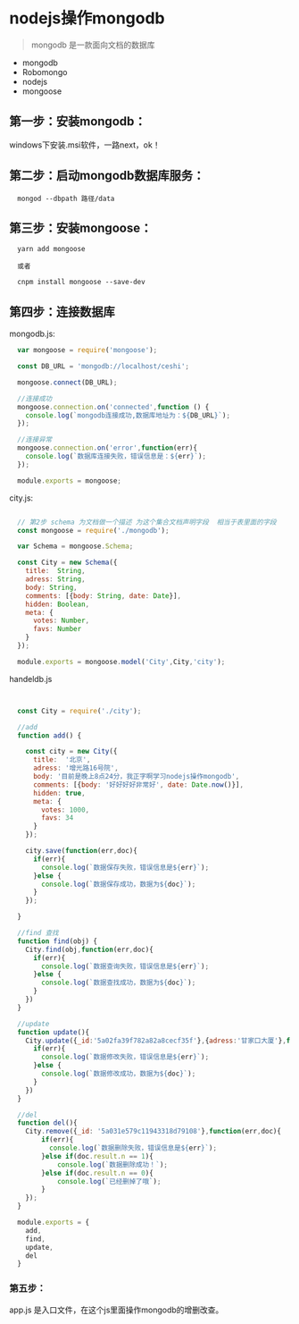 # nodejs操作mongodb

> mongodb 是一款面向文档的数据库

- mongodb
- Robomongo
- nodejs
- mongoose

## 第一步：安装mongodb：

windows下安装.msi软件，一路next，ok！

## 第二步：启动mongodb数据库服务：

      mongod --dbpath 路径/data

## 第三步：安装mongoose：

      yarn add mongoose

      或者

      cnpm install mongoose --save-dev

## 第四步：连接数据库

  mongodb.js:
  ```js
    var mongoose = require('mongoose');

    const DB_URL = 'mongodb://localhost/ceshi';

    mongoose.connect(DB_URL);

    //连接成功
    mongoose.connection.on('connected',function () {
      console.log(`mongodb连接成功,数据库地址为：${DB_URL}`);
    });

    //连接异常
    mongoose.connection.on('error',function(err){
      console.log(`数据库连接失败，错误信息是：${err}`);
    });

    module.exports = mongoose;

  ```

  city.js:

```js

  // 第2步 schema 为文档做一个描述 为这个集合文档声明字段  相当于表里面的字段
  const mongoose = require('./mongodb');

  var Schema = mongoose.Schema;

  const City = new Schema({
    title:  String,
    adress: String,
    body: String,
    comments: [{body: String, date: Date}],
    hidden: Boolean,
    meta: {
      votes: Number,
      favs: Number
    }
  });

  module.exports = mongoose.model('City',City,'city');

```

handeldb.js

```js


  const City = require('./city');

  //add
  function add() {

    const city = new City({
      title:  '北京',
      adress: '增光路16号院',
      body: '目前是晚上8点24分，我正字啊学习nodejs操作mongodb',
      comments: [{body: '好好好好非常好', date: Date.now()}],
      hidden: true,
      meta: {
        votes: 1000,
        favs: 34
      }
    });

    city.save(function(err,doc){
      if(err){
        console.log(`数据保存失败，错误信息是${err}`);
      }else {
        console.log(`数据保存成功，数据为${doc}`);
      }
    });

  }

  //find 查找
  function find(obj) {
    City.find(obj,function(err,doc){
      if(err){
        console.log(`数据查询失败，错误信息是${err}`);
      }else {
        console.log(`数据查找成功，数据为${doc}`);
      }
    })
  }

  //update
  function update(){
    City.update({_id:'5a02fa39f782a82a8cecf35f'},{adress:'甘家口大厦'},function(err,doc){
      if(err){
        console.log(`数据修改失败，错误信息是${err}`);
      }else {
        console.log(`数据修改成功，数据为${doc}`);
      }
    })
  }

  //del
  function del(){
    City.remove({_id: '5a031e579c11943318d79108'},function(err,doc){
        if(err){
          console.log(`数据删除失败，错误信息是${err}`);
        }else if(doc.result.n == 1){
            console.log(`数据删除成功！`);
        }else if(doc.result.n == 0){
            console.log(`已经删掉了哦`);
        }
    });
  }

  module.exports = {
    add,
    find,
    update,
    del
  }

```

### 第五步：

app.js 是入口文件，在这个js里面操作mongodb的增删改查。
